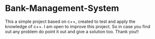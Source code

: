 # Bank-Management-System
This a simple project based on c++, created to test and apply the knowledge of c++. 
I am open to improve this project. So in case you find out any problem do point it out and give a solution too. Thank you!!
